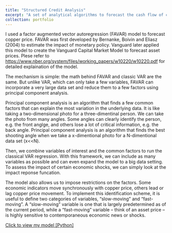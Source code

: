 ```yaml
---
title: "Structured Credit Analysis"
excerpt: "A set of analytical algorithms to forecast the cash flow of consumer loan-backed securities. <br/><img src='/images/FAVAR image.png' style='zoom:100%'>"
collection: portfolio
---
```


I used a factor augmented vector autoregression (FAVAR) model to forecast copper price. FAVAR was first developed by Bernanke, Boivin and Eliasz (2004) to estimate the impact of monetary policy. Vanguard later applied this model to create the Vanguard Capital Market Model to forecast asset prices. Plese refer to https://www.nber.org/system/files/working_papers/w10220/w10220.pdf for detailed explaination of the model.

The mechanism is simple: the math behind FAVAR and classic VAR are the same. But unlike VAR, which can only take a few variables, FAVAR can incorporate a very large data set and reduce them to a few factors using principal component analysis.

Principal component analysis is an algorithm that finds a few common factors that can explain the most variation in the underlying data. It is like taking a two-dimensional photo for a three-dimentinal person. We can take the photo from many angles. Some angles can clearly identify the person, e.g. the front anglge, and others lose a lot of critical information, e.g. the back angle. Principal component analysis is an algorithm that finds the best shooting angle when we take a x-dimentional photo for a N-dimentional data set (x<<N).

Then, we combine variables of interest and the common factors to run the classical VAR regression. With this framework, we can include as many variables as possible and can even expand the model to a big data setting. To assess the impact of certain economic shocks, we can simply look at the impact reponse funcation.

The model also allows us to impose restrictions on the factors. Some economic indicators move synchronously with copper price, others lead or lag copper price movement. To implement this identification scheme, it is useful to define two categories of variables, “slow-moving” and “fast-moving”. A “slow-moving” variable is one that is largely predetermined as of the current period, while a “fast-moving” variable – think of an asset price – is highly sensitive to contemporaneous economic news or shocks.


[Click to view my model [Python]](https://github.com/HoagieT/Factor-Augmented-Vector-Autoregression)
